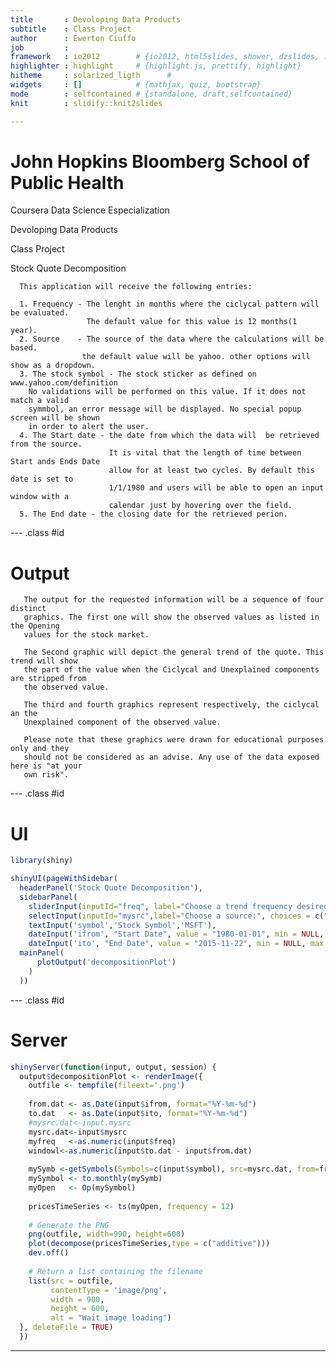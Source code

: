 ```yaml
---
title       : Devoloping Data Products
subtitle    : Class Project 
author      : Ewerton Ciuffo
job         : 
framework   : io2012        # {io2012, html5slides, shower, dzslides, ...}
highlighter : highlight     # {highlight.js, prettify, highlight}
hitheme     : solarized_ligth      # 
widgets     : []            # {mathjax, quiz, bootstrap}
mode        : selfcontained # {standalone, draft,selfcontained}
knit        : slidify::knit2slides

--- 
```


# John Hopkins Bloomberg School of Public Health
Coursera Data Science Especialization<p>
Devoloping Data Products<p>
Class Project<p>

Stock Quote Decomposition

      This application will receive the following entries:
      
      1. Frequency - The lenght in months where the ciclycal pattern will be evaluated. 
                     The default value for this value is 12 months(1 year).
      2. Source    - The source of the data where the calculations will be based.
                    the default value will be yahoo. other options will show as a dropdown.
      3. The stock symbol - The stock sticker as defined on www.yahoo.com/definition
        No validations will be performed on this value. If it does not match a valid
        symmbol, an error message will be displayed. No special popup screen will be shown
        in order to alert the user.
      4. The Start date - the date from which the data will  be retrieved from the source.
                          It is vital that the length of time between Start ands Ends Date
                          allow for at least two cycles. By default this date is set to 
                          1/1/1980 and users will be able to open an input window with a 
                          calendar just by hovering over the field.
      5. The End date - the closing date for the retrieved perion. 

--- .class #id 

# Output

       The output for the requested information will be a sequence of four distinct
       graphics. The first one will show the observed values as listed in the Opening
       values for the stock market. 

       The Second graphic will depict the general trend of the quote. This trend will show
       the part of the value when the Ciclycal and Unexplained components are stripped from
       the observed value.

       The third and fourth graphics represent respectively, the ciclycal an the
       Unexplained component of the observed value.

       Please note that these graphics were drawn for educational purposes only and they
       should not be considered as an advise. Any use of the data exposed here is "at your
       own risk". 

--- .class #id 

# UI


```r
library(shiny)

shinyUI(pageWithSidebar(
  headerPanel('Stock Quote Decomposition'),
  sidebarPanel(
    sliderInput(inputId="freq", label="Choose a trend frequency desired",value = 12, min = 2, max = 36),
    selectInput(inputId="mysrc",label="Choose a source:", choices = c("yahoo", "google"),selectize=FALSE),
    textInput('symbol','Stock Symbol','MSFT'),
    dateInput('ifrom', "Start Date", value = "1980-01-01", min = NULL, max = NULL, format = "yyyy-mm-dd", startview = "month", weekstart = 0, language = "en"),
    dateInput('ito', "End Date", value = "2015-11-22", min = NULL, max = NULL, format = "yyyy-mm-dd", startview = "month", weekstart = 0, language = "en")),
  mainPanel(
      plotOutput('decompositionPlot')
    )
  ))
```

--- .class #id

# Server


```r
shinyServer(function(input, output, session) {
  output$decompositionPlot <- renderImage({
    outfile <- tempfile(fileext='.png')
    
    from.dat <- as.Date(input$ifrom, format="%Y-%m-%d")
    to.dat   <- as.Date(input$ito, format="%Y-%m-%d")
    #mysrc.dat<-input.mysrc
    mysrc.dat<-input$mysrc
    myfreq   <-as.numeric(input$freq)
    windowl<-as.numeric(input$to.dat - input$from.dat)
     
    mySymb <-getSymbols(Symbols=c(input$symbol), src=mysrc.dat, from=from.dat, to=to.dat, auto.assign=FALSE)
    mySymbol <- to.monthly(mySymb)
    myOpen   <- Op(mySymbol)
    
    pricesTimeSeries <- ts(myOpen, frequency = 12)
    
    # Generate the PNG
    png(outfile, width=990, height=600)
    plot(decompose(pricesTimeSeries,type = c("additive")))
    dev.off()
    
    # Return a list containing the filename
    list(src = outfile,
         contentType = 'image/png',
         width = 900,
         height = 600,
         alt = "Wait image loading")
  }, deleteFile = TRUE)
  })
```
---

